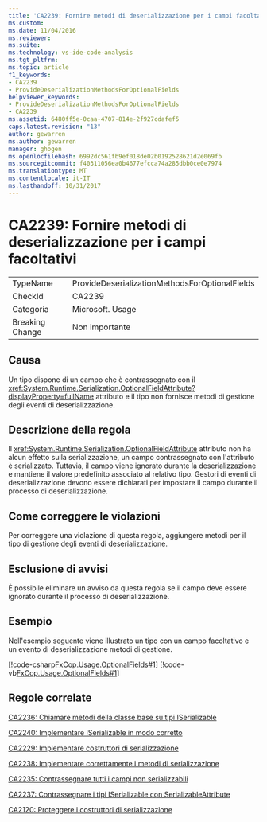 ```yaml
---
title: 'CA2239: Fornire metodi di deserializzazione per i campi facoltativi | Documenti Microsoft'
ms.custom: 
ms.date: 11/04/2016
ms.reviewer: 
ms.suite: 
ms.technology: vs-ide-code-analysis
ms.tgt_pltfrm: 
ms.topic: article
f1_keywords:
- CA2239
- ProvideDeserializationMethodsForOptionalFields
helpviewer_keywords:
- ProvideDeserializationMethodsForOptionalFields
- CA2239
ms.assetid: 6480ff5e-0caa-4707-814e-2f927cdafef5
caps.latest.revision: "13"
author: gewarren
ms.author: gewarren
manager: ghogen
ms.openlocfilehash: 6992dc561fb9ef018de02b0192528621d2e069fb
ms.sourcegitcommit: f40311056ea0b4677efcca74a285dbb0ce0e7974
ms.translationtype: MT
ms.contentlocale: it-IT
ms.lasthandoff: 10/31/2017
---
```

# <a name="ca2239-provide-deserialization-methods-for-optional-fields"></a>CA2239: Fornire metodi di deserializzazione per i campi facoltativi
|||  
|-|-|  
|TypeName|ProvideDeserializationMethodsForOptionalFields|  
|CheckId|CA2239|  
|Categoria|Microsoft. Usage|  
|Breaking Change|Non importante|  
  
## <a name="cause"></a>Causa  
 Un tipo dispone di un campo che è contrassegnato con il <xref:System.Runtime.Serialization.OptionalFieldAttribute?displayProperty=fullName> attributo e il tipo non fornisce metodi di gestione degli eventi di deserializzazione.  
  
## <a name="rule-description"></a>Descrizione della regola  
 Il <xref:System.Runtime.Serialization.OptionalFieldAttribute> attributo non ha alcun effetto sulla serializzazione, un campo contrassegnato con l'attributo è serializzato. Tuttavia, il campo viene ignorato durante la deserializzazione e mantiene il valore predefinito associato al relativo tipo. Gestori di eventi di deserializzazione devono essere dichiarati per impostare il campo durante il processo di deserializzazione.  
  
## <a name="how-to-fix-violations"></a>Come correggere le violazioni  
 Per correggere una violazione di questa regola, aggiungere metodi per il tipo di gestione degli eventi di deserializzazione.  
  
## <a name="when-to-suppress-warnings"></a>Esclusione di avvisi  
 È possibile eliminare un avviso da questa regola se il campo deve essere ignorato durante il processo di deserializzazione.  
  
## <a name="example"></a>Esempio  
 Nell'esempio seguente viene illustrato un tipo con un campo facoltativo e un evento di deserializzazione metodi di gestione.  
  
 [!code-csharp[FxCop.Usage.OptionalFields#1](../code-quality/codesnippet/CSharp/ca2239-provide-deserialization-methods-for-optional-fields_1.cs)]
 [!code-vb[FxCop.Usage.OptionalFields#1](../code-quality/codesnippet/VisualBasic/ca2239-provide-deserialization-methods-for-optional-fields_1.vb)]  
  
## <a name="related-rules"></a>Regole correlate  
 [CA2236: Chiamare metodi della classe base su tipi ISerializable](../code-quality/ca2236-call-base-class-methods-on-iserializable-types.md)  
  
 [CA2240: Implementare ISerializable in modo corretto](../code-quality/ca2240-implement-iserializable-correctly.md)  
  
 [CA2229: Implementare costruttori di serializzazione](../code-quality/ca2229-implement-serialization-constructors.md)  
  
 [CA2238: Implementare correttamente i metodi di serializzazione](../code-quality/ca2238-implement-serialization-methods-correctly.md)  
  
 [CA2235: Contrassegnare tutti i campi non serializzabili](../code-quality/ca2235-mark-all-non-serializable-fields.md)  
  
 [CA2237: Contrassegnare i tipi ISerializable con SerializableAttribute](../code-quality/ca2237-mark-iserializable-types-with-serializableattribute.md)  
  
 [CA2120: Proteggere i costruttori di serializzazione](../code-quality/ca2120-secure-serialization-constructors.md)